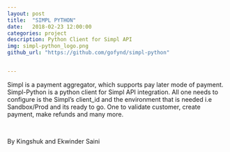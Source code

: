 ```yaml
---
layout: post
title:  "SIMPL PYTHON"
date:   2018-02-23 12:00:00
categories: project
description: Python Client for Simpl API
img: simpl-python_logo.png
github_url: "https://github.com/gofynd/simpl-python"


---
```



<p>Simpl is a payment aggregator, which supports pay later mode of payment. Simpl-Python is a python client for Simpl API integration. All one needs to configure is the Simpl’s client_id and the environment that is needed i.e Sandbox/Prod and its ready to go. One to validate customer, create payment, make refunds and many more.</p>

<br>
<p>By Kingshuk and Ekwinder Saini</p>

